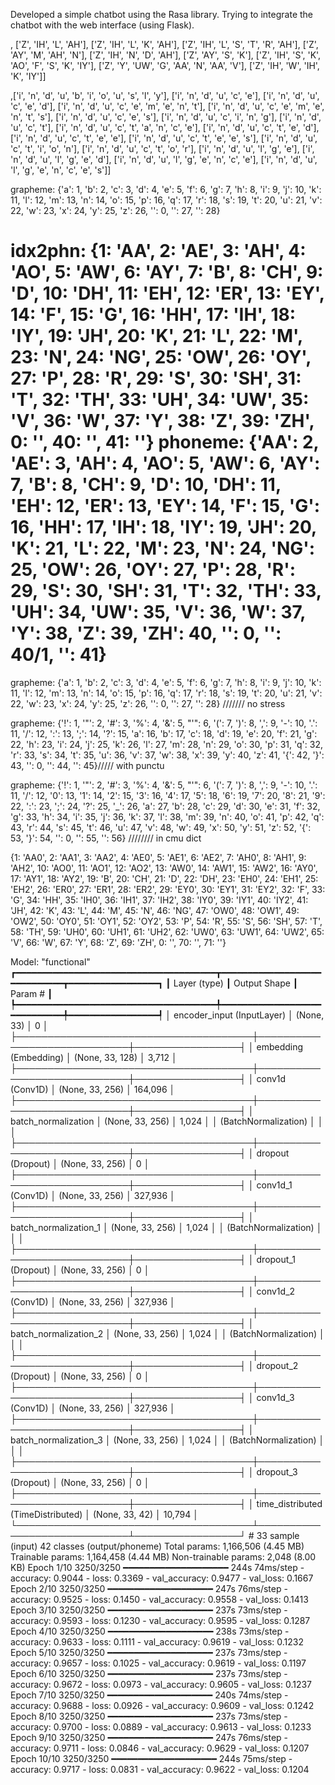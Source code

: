Developed a simple chatbot using the Rasa library.
Trying to integrate the chatbot with the web interface (using Flask).

, ['Z', 'IH', 'L', 'AH'], ['Z', 'IH', 'L', 'K', 'AH'], ['Z', 'IH', 'L', 'S', 'T', 'R', 'AH'], ['Z', 'AY', 'M', 'AH', 'N'], ['Z', 'IH', 'N', 'D', 'AH'], ['Z', 'AY', 'S', 'K'], ['Z', 'IH', 'S', 'K', 'AO', 'F', 'S', 'K', 'IY'], ['Z', 'Y', 'UW', 'G', 'AA', 'N', 'AA', 'V'], ['Z', 'IH', 'W', 'IH', 'K', 'IY']]

,['i', 'n', 'd', 'u', 'b', 'i', 'o', 'u', 's', 'l', 'y'], ['i', 'n', 'd', 'u', 'c', 'e'], ['i', 'n', 'd', 'u', 'c', 'e', 'd'], ['i', 'n', 'd', 'u', 'c', 'e', 'm', 'e', 'n', 't'], ['i', 'n', 'd', 'u', 'c', 'e', 'm', 'e', 'n', 't', 's'], ['i', 'n', 'd', 'u', 'c', 'e', 's'], ['i', 'n', 'd', 'u', 'c', 'i', 'n', 'g'], ['i', 'n', 'd', 'u', 'c', 't'], ['i', 'n', 'd', 'u', 'c', 't', 'a', 'n', 'c', 'e'], ['i', 'n', 'd', 'u', 'c', 't', 'e', 'd'], ['i', 'n', 'd', 'u', 'c', 't', 'e', 'e'], ['i', 'n', 'd', 'u', 'c', 't', 'e', 'e', 's'], ['i', 'n', 'd', 'u', 'c', 't', 'i', 'o', 'n'], ['i', 'n', 'd', 'u', 'c', 't', 'o', 'r'], ['i', 'n', 'd', 'u', 'l', 'g', 'e'], ['i', 'n', 'd', 'u', 'l', 'g', 'e', 'd'], ['i', 'n', 'd', 'u', 'l', 'g', 'e', 'n', 'c', 'e'], ['i', 'n', 'd', 'u', 'l', 'g', 'e', 'n', 'c', 'e', 's']]

grapheme:  {'a': 1, 'b': 2, 'c': 3, 'd': 4, 'e': 5, 'f': 6, 'g': 7, 'h': 8, 'i': 9, 'j': 10, 'k': 11, 'l': 12, 'm': 13, 'n': 14, 'o': 15, 'p': 16, 'q': 17, 'r': 18, 's': 19, 't': 20, 'u': 21, 'v': 22, 'w': 23, 'x': 24, 'y': 25, 'z': 26, '<pad>': 0, '<sos>': 27, '<eos>': 28}


idx2phn: {1: 'AA', 2: 'AE', 3: 'AH', 4: 'AO', 5: 'AW', 6: 'AY', 7: 'B', 8: 'CH', 9: 'D', 10: 'DH', 11: 'EH', 12: 'ER', 13: 'EY', 14: 'F', 15: 'G', 16: 'HH', 17: 'IH', 18: 'IY', 19: 'JH', 20: 'K', 21: 'L', 22: 'M', 23: 'N', 24: 'NG', 25: 'OW', 26: 'OY', 27: 'P', 28: 'R', 29: 'S', 30: 'SH', 31: 'T', 32: 'TH', 33: 'UH', 34: 'UW', 35: 'V', 36: 'W', 37: 'Y', 38: 'Z', 39: 'ZH', 0: '<pad>', 40: '<sos>', 41: '<eos>'}
phoneme:  {'AA': 2, 'AE': 3, 'AH': 4, 'AO': 5, 'AW': 6, 'AY': 7, 'B': 8, 'CH': 9, 'D': 10, 'DH': 11, 'EH': 12, 'ER': 13, 'EY': 14, 'F': 15, 'G': 16, 'HH': 17, 'IH': 18, 'IY': 19, 'JH': 20, 'K': 21, 'L': 22, 'M': 23, 'N': 24, 'NG': 25, 'OW': 26, 'OY': 27, 'P': 28, 'R': 29, 'S': 30, 'SH': 31, 'T': 32, 'TH': 33, 'UH': 34, 'UW': 35, 'V': 36, 'W': 37, 'Y': 38, 'Z': 39, 'ZH': 40, '<pad>': 0, '<sos>': 40/1, '<eos>': 41}
============
grapheme:  {'a': 1, 'b': 2, 'c': 3, 'd': 4, 'e': 5, 'f': 6, 'g': 7, 'h': 8, 'i': 9, 'j': 10, 'k': 11, 'l': 12, 'm': 13, 'n': 14, 'o': 15, 'p': 16, 'q': 17, 'r': 18, 's': 19, 't': 20, 'u': 21, 'v': 22, 'w': 23, 'x': 24, 'y': 25, 'z': 26, '<pad>': 0, '<sos>': 27, '<eos>': 28} /////// no stress

grapheme:  {'!': 1, '"': 2, '#': 3, '%': 4, '&': 5, "'": 6, '(': 7, ')': 8, ',': 9, '-': 10, '.': 11, '/': 12, ':': 13, ';': 14, '?': 15, 'a': 16, 'b': 17, 'c': 18, 'd': 19, 'e': 20, 'f': 21, 'g': 22, 'h': 23, 'i': 24, 'j': 25, 'k': 26, 'l': 27, 'm': 28, 'n': 29, 'o': 30, 'p': 31, 'q': 32, 'r': 33, 's': 34, 't': 35, 'u': 36, 'v': 37, 'w': 38, 'x': 39, 'y': 40, 'z': 41, '{': 42, '}': 43, '<pad>': 0, '<sos>': 44, '<eos>': 45}///// with punctu

grapheme:  {'!': 1, '"': 2, '#': 3, '%': 4, '&': 5, "'": 6, '(': 7, ')': 8, ',': 9, '-': 10, '.': 11, '/': 12, '0': 13, '1': 14, '2': 15, '3': 16, '4': 17, '5': 18, '6': 19, '7': 20, '8': 21, '9': 22, ':': 23, ';': 24, '?': 25, '_': 26, 'a': 27, 'b': 28, 'c': 29, 'd': 30, 'e': 31, 'f': 32, 'g': 33, 'h': 34, 'i': 35, 'j': 36, 'k': 37, 'l': 38, 'm': 39, 'n': 40, 'o': 41, 'p': 42, 'q': 43, 'r': 44, 's': 45, 't': 46, 'u': 47, 'v': 48, 'w': 49, 'x': 50, 'y': 51, 'z': 52, '{': 53, '}': 54, '<pad>': 0, '<sos>': 55, '<eos>': 56} //////// in cmu dict

{1: 'AA0', 2: 'AA1', 3: 'AA2', 4: 'AE0', 5: 'AE1', 6: 'AE2', 7: 'AH0', 8: 'AH1', 9: 'AH2', 10: 'AO0', 11: 'AO1', 12: 'AO2', 13: 'AW0', 14: 'AW1', 15: 'AW2', 16: 'AY0', 17: 'AY1', 18: 'AY2', 19: 'B', 20: 'CH', 21: 'D', 22: 'DH', 23: 'EH0', 24: 'EH1', 25: 'EH2', 26: 'ER0', 27: 'ER1', 28: 'ER2', 29: 'EY0', 30: 'EY1', 31: 'EY2', 32: 'F', 33: 'G', 34: 'HH', 35: 'IH0', 36: 'IH1', 37: 'IH2', 38: 'IY0', 39: 'IY1', 40: 'IY2', 41: 'JH', 42: 'K', 43: 'L', 44: 'M', 45: 'N', 46: 'NG', 47: 'OW0', 48: 'OW1', 49: 'OW2', 50: 'OY0', 51: 'OY1', 52: 'OY2', 53: 'P', 54: 'R', 55: 'S', 56: 'SH', 57: 'T', 58: 'TH', 59: 'UH0', 60: 'UH1', 61: 'UH2', 62: 'UW0', 63: 'UW1', 64: 'UW2', 65: 'V', 66: 'W', 67: 'Y', 68: 'Z', 69: 'ZH', 0: '<pad>', 70: '<sos>', 71: '<eos>'}


Model: "functional"
┏━━━━━━━━━━━━━━━━━━━━━━━━━━━━━━━━━━━━━━┳━━━━━━━━━━━━━━━━━━━━━━━━━━━━━┳━━━━━━━━━━━━━━━━━┓
┃ Layer (type)                         ┃ Output Shape                ┃         Param # ┃
┡━━━━━━━━━━━━━━━━━━━━━━━━━━━━━━━━━━━━━━╇━━━━━━━━━━━━━━━━━━━━━━━━━━━━━╇━━━━━━━━━━━━━━━━━┩
│ encoder_input (InputLayer)           │ (None, 33)                  │               0 │
├──────────────────────────────────────┼─────────────────────────────┼─────────────────┤
│ embedding (Embedding)                │ (None, 33, 128)             │           3,712 │
├──────────────────────────────────────┼─────────────────────────────┼─────────────────┤
│ conv1d (Conv1D)                      │ (None, 33, 256)             │         164,096 │
├──────────────────────────────────────┼─────────────────────────────┼─────────────────┤
│ batch_normalization                  │ (None, 33, 256)             │           1,024 │
│ (BatchNormalization)                 │                             │                 │
├──────────────────────────────────────┼─────────────────────────────┼─────────────────┤
│ dropout (Dropout)                    │ (None, 33, 256)             │               0 │
├──────────────────────────────────────┼─────────────────────────────┼─────────────────┤
│ conv1d_1 (Conv1D)                    │ (None, 33, 256)             │         327,936 │
├──────────────────────────────────────┼─────────────────────────────┼─────────────────┤
│ batch_normalization_1                │ (None, 33, 256)             │           1,024 │
│ (BatchNormalization)                 │                             │                 │
├──────────────────────────────────────┼─────────────────────────────┼─────────────────┤
│ dropout_1 (Dropout)                  │ (None, 33, 256)             │               0 │
├──────────────────────────────────────┼─────────────────────────────┼─────────────────┤
│ conv1d_2 (Conv1D)                    │ (None, 33, 256)             │         327,936 │
├──────────────────────────────────────┼─────────────────────────────┼─────────────────┤
│ batch_normalization_2                │ (None, 33, 256)             │           1,024 │
│ (BatchNormalization)                 │                             │                 │
├──────────────────────────────────────┼─────────────────────────────┼─────────────────┤
│ dropout_2 (Dropout)                  │ (None, 33, 256)             │               0 │
├──────────────────────────────────────┼─────────────────────────────┼─────────────────┤
│ conv1d_3 (Conv1D)                    │ (None, 33, 256)             │         327,936 │
├──────────────────────────────────────┼─────────────────────────────┼─────────────────┤
│ batch_normalization_3                │ (None, 33, 256)             │           1,024 │
│ (BatchNormalization)                 │                             │                 │
├──────────────────────────────────────┼─────────────────────────────┼─────────────────┤
│ dropout_3 (Dropout)                  │ (None, 33, 256)             │               0 │
├──────────────────────────────────────┼─────────────────────────────┼─────────────────┤
│ time_distributed (TimeDistributed)   │ (None, 33, 42)              │          10,794 │
└──────────────────────────────────────┴─────────────────────────────┴─────────────────┘            # 33 sample (input) 42 classes (output/phoneme)
 Total params: 1,166,506 (4.45 MB)
 Trainable params: 1,164,458 (4.44 MB)
 Non-trainable params: 2,048 (8.00 KB)
 Epoch 1/10
3250/3250 ━━━━━━━━━━━━━━━━━━━━ 244s 74ms/step - accuracy: 0.9044 - loss: 0.3369 - val_accuracy: 0.9477 - val_loss: 0.1667
Epoch 2/10
3250/3250 ━━━━━━━━━━━━━━━━━━━━ 247s 76ms/step - accuracy: 0.9525 - loss: 0.1450 - val_accuracy: 0.9558 - val_loss: 0.1413
Epoch 3/10
3250/3250 ━━━━━━━━━━━━━━━━━━━━ 237s 73ms/step - accuracy: 0.9593 - loss: 0.1230 - val_accuracy: 0.9595 - val_loss: 0.1287
Epoch 4/10
3250/3250 ━━━━━━━━━━━━━━━━━━━━ 238s 73ms/step - accuracy: 0.9633 - loss: 0.1111 - val_accuracy: 0.9619 - val_loss: 0.1232
Epoch 5/10
3250/3250 ━━━━━━━━━━━━━━━━━━━━ 237s 73ms/step - accuracy: 0.9657 - loss: 0.1025 - val_accuracy: 0.9619 - val_loss: 0.1197
Epoch 6/10
3250/3250 ━━━━━━━━━━━━━━━━━━━━ 237s 73ms/step - accuracy: 0.9672 - loss: 0.0973 - val_accuracy: 0.9605 - val_loss: 0.1237
Epoch 7/10
3250/3250 ━━━━━━━━━━━━━━━━━━━━ 240s 74ms/step - accuracy: 0.9688 - loss: 0.0926 - val_accuracy: 0.9609 - val_loss: 0.1242
Epoch 8/10
3250/3250 ━━━━━━━━━━━━━━━━━━━━ 237s 73ms/step - accuracy: 0.9700 - loss: 0.0889 - val_accuracy: 0.9613 - val_loss: 0.1233
Epoch 9/10
3250/3250 ━━━━━━━━━━━━━━━━━━━━ 247s 76ms/step - accuracy: 0.9711 - loss: 0.0846 - val_accuracy: 0.9629 - val_loss: 0.1207
Epoch 10/10
3250/3250 ━━━━━━━━━━━━━━━━━━━━ 244s 75ms/step - accuracy: 0.9717 - loss: 0.0831 - val_accuracy: 0.9622 - val_loss: 0.1204





